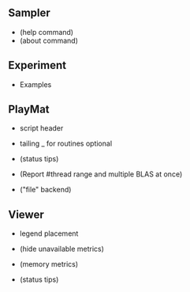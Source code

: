 Sampler
-------
* (help command)
* (about command)


Experiment
----------
* Examples


PlayMat
-------
* script header
* tailing _ for routines optional

* (status tips)
* (Report #thread range and multiple BLAS at once)
* ("file" backend)


Viewer
------
* legend placement

* (hide unavailable metrics)
* (memory metrics)
* (status tips)
